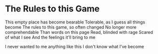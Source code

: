 The Rules to this Game
======================

This empty place has become bearable
Tolerable, as I guess all things become
The rules to this game, so often changed
No longer more comprehendable
  Than words on this page
  Read, blinded with rage
  Scared of what I see
  And the feelings it'll bring to me

I never wanted to me anything like this
I don't know what I've become
